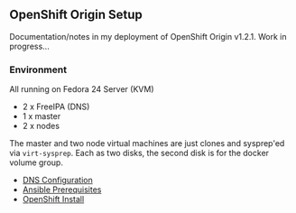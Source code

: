 ## OpenShift Origin Setup

Documentation/notes in my deployment of OpenShift Origin v1.2.1.
Work in progress...

### Environment

All running on Fedora 24 Server (KVM)
- 2 x FreeIPA (DNS)
- 1 x master
- 2 x nodes

The master and two node virtual machines are just clones and sysprep'ed via `virt-sysprep`.  Each as two disks, the second disk is for the docker volume group.


- [DNS Configuration](dns.md)
- [Ansible Prerequisites](ansible.md)
- [OpenShift Install](openshift.md)
